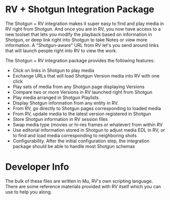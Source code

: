 # RV + Shotgun Integration Package

The Shotgun + RV integration makes it super easy to find and play media in RV right from Shotgun.  And once you are in RV, you now have access to a new toolset that lets you modify the playback based on information in Shotgun, or deep link right into Shotgun to take Notes or view more information.  A "Shotgun-aware" URL from RV let's you send around links that will launch people right into RV to view the work.

The Shotgun + RV integration package provides the following features:

*	Click on links in Shotgun to play media
*	Exchange URLs that will load Shotgun Version media into RV with one click
*	Play sets of media from any Shotgun page displaying Versions
*	Compare two or more Versions in RV launched right from Shotgun
*	Play media arranged in Shotgun Playlists
*	Display Shotgun information from any entity in RV.
*	From RV, go directly to Shotgun pages corresponding to loaded media
*	From RV, update media to the latest version registered in Shotgun
*	Store Shotgun information in RV session files
*	Swap media type (movies or hi-res frames or whatever) from within RV
*	Use editorial information stored in Shotgun to adjust media EDL in RV, or to find and load media corresponding to neighboring shots
*	Configurability. After the initial configuration step, the integration package should be able to handle most Shotgun schemas

# Developer Info

The bulk of these files are written in Mu, RV's own scripting language. There are some reference materials provided with RV itself which you can use to help you along.
